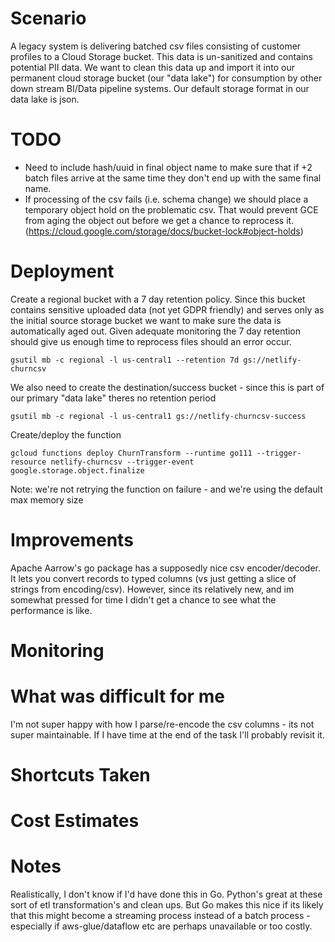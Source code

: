 # Scenario

A legacy system is delivering batched csv files consisting of customer profiles to a Cloud Storage bucket. This data is un-sanitized and contains potential PII data. We want to clean this data up and import it into our permanent cloud storage bucket (our "data lake") for consumption by other down stream BI/Data pipeline systems. Our default storage format in our data lake is json.

# TODO

- Need to include hash/uuid in final object name to make sure that if +2 batch files arrive at the same time they don't end up with the same final name.
- If processing of the csv fails (i.e. schema change) we should place a temporary object hold on the problematic csv. That would prevent GCE from aging the object out before we get a chance to reprocess it. (https://cloud.google.com/storage/docs/bucket-lock#object-holds)


# Deployment

Create a regional bucket with a 7 day retention policy. Since this bucket contains sensitive uploaded data (not yet GDPR friendly) and serves only as the initial source storage bucket we want to make sure the data is automatically aged out. Given adequate monitoring the 7 day retention should give us enough time to reprocess files should an error occur.

```
gsutil mb -c regional -l us-central1 --retention 7d gs://netlify-churncsv 
```

We also need to create the destination/success bucket - since this is part of our primary "data lake" theres no retention period

```
gsutil mb -c regional -l us-central1 gs://netlify-churncsv-success
```

Create/deploy the function

```
gcloud functions deploy ChurnTransform --runtime go111 --trigger-resource netlify-churncsv --trigger-event google.storage.object.finalize
```

Note: we're not retrying the function on failure - and we're using the default max memory size 

# Improvements

Apache Aarrow's go package has a supposedly nice csv encoder/decoder. It lets you convert records to typed columns (vs just getting a slice of strings from encoding/csv). However, since its relatively new, and im somewhat pressed for time I didn't get a chance to see what the performance is like. 

# Monitoring

# What was difficult for me

I'm not super happy with how I parse/re-encode the csv columns - its not super maintainable. If I have time at the end of the task I'll probably revisit it. 

# Shortcuts Taken

# Cost Estimates

# Notes

Realistically, I don't know if I'd have done this in Go. Python's great at these sort of etl transformation's and clean ups. But Go makes this nice if its likely that this might become a streaming process instead of a batch process - especially if aws-glue/dataflow etc are perhaps unavailable or too costly.